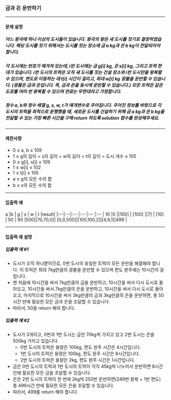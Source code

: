### 금과 은 운반하기

***

#### 문제 설명
##### 어느 왕국에 하나 이상의 도시들이 있습니다. 왕국의 왕은 새 도시를 짓기로 결정하였습니다. 해당 도시를 짓기 위해서는 도시를 짓는 장소에 금 a kg과 은 b kg이 전달되어야 합니다.

##### 각 도시에는 번호가 매겨져 있는데, i번 도시에는 금 g[i] kg, 은 s[i] kg, 그리고 트럭 한 대가 있습니다. i번 도시의 트럭은 오직 새 도시를 짓는 건설 장소와 i번 도시만을 왕복할 수 있으며, 편도로 이동하는 데 t[i] 시간이 걸리고, 최대 w[i] kg 광물을 운반할 수 있습니다. (광물은 금과 은입니다. 즉, 금과 은을 동시에 운반할 수 있습니다.) 모든 트럭은 같은 도로를 여러 번 왕복할 수 있으며 연료는 무한대라고 가정합니다.

##### 정수 a, b와 정수 배열 g, s, w, t가 매개변수로 주어집니다. 주어진 정보를 바탕으로 각 도시의 트럭을 최적으로 운행했을 때, 새로운 도시를 건설하기 위해 금 a kg과 은 b kg을 전달할 수 있는 가장 빠른 시간을 구해 return 하도록 solution 함수를 완성해주세요.

***

#### 제한사항
* 0 ≤ a, b ≤ 109
* 1 ≤ g의 길이 = s의 길이 = w의 길이 = t의 길이 = 도시 개수 ≤ 105
* 0 ≤ g[i], s[i] ≤ 109
* 1 ≤ w[i] ≤ 102
* 1 ≤ t[i] ≤ 105
* a ≤ g의 모든 수의 합
* b ≤ s의 모든 수의 합

*** 

#### 입출력 예
a	|b  |	g     |	s        |	w        |	t	 |result|
|:--|:--|:--      |:--       |:--        |:--    |
10	|0	|[100]    |	[100]    |[7]        |	[10] |	50  |
90	|500|[70,70,0]|	[0,0,500]|[100,100,2]|[4,8,1]|499   |

***

#### 입출력 예 설명
##### 입출력 예 #1
* 도시가 오직 하나뿐이므로, 0번 도시의 유일한 트럭이 모든 운반을 해결해야 합니다. 이 트럭은 최대 7kg만큼의 광물을 운반할 수 있으며 편도 완주에는 10시간이 걸립니다.
* 맨 처음에 10시간을 써서 7kg만큼의 금을 운반하고, 10시간을 써서 다시 도시로 돌아오고, 10시간을 써서 7kg만큼의 은을 운반하고, 10시간을 써서 다시 도시로 돌아오고, 마지막으로 10시간을 써서 3kg만큼의 금과 3kg만큼의 은을 운반하면, 총 50시간 만에 필요한 모든 금과 은을 조달할 수 있습니다.
* 따라서, 50을 return 해야 합니다.

##### 입출력 예 #2
* 도시가 3개이고, 0번과 1번 도시는 금만 70kg씩 가지고 있고 2번 도시는 은을 500kg 가지고 있습니다.
    * 0번 도시의 트럭은 용량은 100kg, 편도 완주 시간은 4시간입니다.
    * 1번 도시의 트럭은 용량은 100kg, 편도 완주 시간은 8시간입니다.
    * 2번 도시의 트럭은 용량은 2kg, 편도 완주 시간은 1시간입니다.
* 금은 0번 도시의 트럭과 1번 도시의 트럭이 각각 45kg씩 나누어서 운반하면 8시간 안에 필요한 모든 금을 조달할 수 있습니다.
* 은은 2번 도시의 트럭이 한 번에 2kg씩 250번 운반하면(249번 왕복 + 1번 편도) 총 499시간 만에 필요한 모든 은을 조달할 수 있습니다.
* 따라서, 499를 return 해야 합니다.